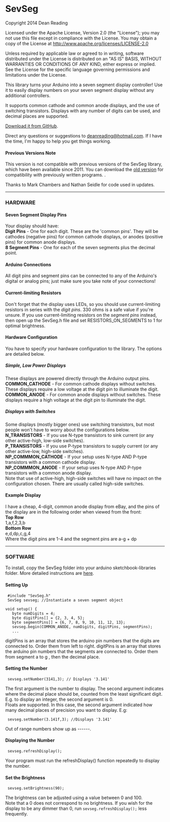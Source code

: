 SevSeg
======
 Copyright 2014 Dean Reading

 Licensed under the Apache License, Version 2.0 (the "License");
 you may not use this file except in compliance with the License.
 You may obtain a copy of the License at 
 http://www.apache.org/licenses/LICENSE-2.0
 
 Unless required by applicable law or agreed to in writing, software
 distributed under the License is distributed on an "AS IS" BASIS,
 WITHOUT WARRANTIES OR CONDITIONS OF ANY KIND, either express or implied.
 See the License for the specific language governing permissions and
 limitations under the License.


This library turns your Arduino into a seven segment display controller! Use it to easily display numbers on your seven segment display without any additional controllers.

It supports common cathode and common anode displays, and the use of switching transistors. Displays with any number of digits can be used, and decimal places are supported.

[Download it from GitHub][1].

Direct any questions or suggestions to deanreading@hotmail.com. If I have the time, I'm happy to help you get things working.

#### Previous Versions Note

This version is not compatible with previous versions of the SevSeg library, which have been available since 2011. You can download the [old version][2] for compatibility with previously written programs. .

Thanks to Mark Chambers and Nathan Seidle for code used in updates.

* * *

### HARDWARE

#### Seven Segment Display Pins

Your display should have:  
**Digit Pins** \- One for each digit. These are the 'common pins'. They will be cathodes (negative pins) for common cathode displays, or anodes (positive pins) for common anode displays.  
**8 Segment Pins** \- One for each of the seven segments plus the decimal point.


#### Arduino Connections

All digit pins and segment pins can be connected to any of the Arduino's digital or analog pins; just make sure you take note of your connections!


#### Current-limiting Resistors

Don't forget that the display uses LEDs, so you should use current-limiting resistors in series with the *digit pins*. 330 ohms is a safe value if you're unsure. If you use current-limiting resistors on the *segment pins* instead, then open up the SevSeg.h file and set RESISTORS_ON_SEGMENTS to 1 for optimal brightness.

#### Hardware Configuration

You have to specify your hardware configuration to the library. The options are detailed below.

##### Simple, Low Power Displays  
These displays are powered directly through the Arduino output pins.  
**COMMON_CATHODE** \- For common cathode displays without switches. These displays require a low voltage at the digit pin to illuminate the digit.  
**COMMON_ANODE** \- For common anode displays without switches. These displays require a high voltage at the digit pin to illuminate the digit.

##### Displays with Switches  
Some displays (mostly bigger ones) use switching transistors, but most people won't have to worry about the configurations below.  
**N_TRANSISTORS** \- If you use N-type transistors to sink current (or any other active-high, low-side switches).  
**P_TRANSISTORS** \- If you use P-type transistors to supply current (or any other active-low, high-side switches).  
**NP_COMMMON_CATHODE** \- If your setup uses N-type AND P-type transistors with a common cathode display.  
**NP_COMMMON_ANODE** \- If your setup uses N-type AND P-type transistors with a common anode display.  
Note that use of active-high, high-side switches will have no impact on the configuration chosen. There are usually called high-side switches.


#### Example Display

I have a cheap, 4-digit, common anode display from eBay, and the pins of the display are in the following order when viewed from the front:  
**Top Row**  
1,a,f,2,3,b  
**Bottom Row**  
e,d,dp,c,g,4  
Where the digit pins are 1-4 and the segment pins are a-g + dp

* * *

### SOFTWARE

To install, copy the SevSeg folder into your arduino sketchbook\-libraries folder. More detailed instructions are [here][3].


#### Setting Up


     #include "SevSeg.h"
     SevSeg sevseg; //Instantiate a seven segment object

    void setup() {
       byte numDigits = 4;
       byte digitPins[] = {2, 3, 4, 5};
       byte segmentPins[] = {6, 7, 8, 9, 10, 11, 12, 13};
       sevseg.begin(COMMON_ANODE, numDigits, digitPins, segmentPins);
       ...


digitPins is an array that stores the arduino pin numbers that the digits are connected to. Order them from left to right.
digitPins is an array that stores the arduino pin numbers that the segments are connected to. Order them from segment a to g , then the decimal place.


#### Setting the Number


     sevseg.setNumber(3141,3); // Displays '3.141'


The first argument is the number to display. The second argument indicates where the decimal place should be, counted from the least significant digit. E.g. to display an integer, the second argument is 0.  
Floats are supported. In this case, the second argument indicated how many decimal places of precision you want to display. E.g:


     sevseg.setNumber(3.141f,3); //Displays '3.141'


Out of range numbers show up as ------.

#### Displaying the Number


     sevseg.refreshDisplay();


Your program must run the refreshDisplay() function repeatedly to display the number.


#### Set the Brightness


     sevseg.setBrightness(90);


The brightness can be adjusted using a value between 0 and 100.  
Note that a 0 does not correspond to no brightness. If you wish for the display to be any dimmer than 0, run `sevseg.refreshDisplay();` less frequently.

[1]: https://github.com/DeanIsMe/SevSeg
[2]: https://docs.google.com/file/d/0Bwrp4uluZCpNdE9oWTY0M3BncTA/edit?usp=sharing
[3]: http://arduino.cc/en/Guide/Libraries
  

